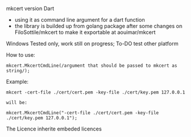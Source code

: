 mkcert version Dart
- using it as command line argument for a dart function
- the library is builded up from golang package after some changes on FiloSottile/mkcert to make it exportable
  at aouimar/mkcert

Windows Tested only, work still on progress; To-DO test other platform 

How to use:

    mkcert.MkcertCmdLine(/argument that should be passed to mkcert as string/);

Example:

    mkcert -cert-file ./cert/cert.pem -key-file ./cert/key.pem 127.0.0.1

    will be:

    mkcert.MkcertCmdLine("-cert-file ./cert/cert.pem -key-file ./cert/key.pem 127.0.0.1");

The Licence inherite embeded licences